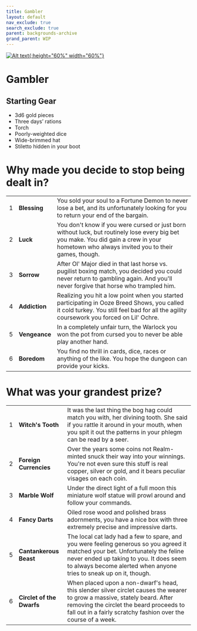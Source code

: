 ```yaml
---
title: Gambler
layout: default
nav_exclude: true
search_exclude: true
parent: backgrounds-archive
grand_parent: WIP
---
```


[![Alt text](/img/backgrounds/gambler.jpg "East of the Sun and West of the Moon, illustrated by Kay Nielsen"){:height="60%" width="60%"}](/img/backgrounds/gambler.jpg)

# Gambler

## Starting Gear

- 3d6 gold pieces
- Three days’ rations
- Torch
- Poorly-weighted dice
- Wide-brimmed hat
- Stiletto hidden in your boot

# Why made you decide to stop being dealt in?

|      |      |      |
| ---- | ---- | ---- |
| 1    |**Blessing** | You sold your soul to a Fortune Demon to never lose a bet, and its unfortunately looking for you to return your end of the bargain. |
| 2    |**Luck** | You don't know if you were cursed or just born without luck, but routinely lose every big bet you make. You did gain a crew in your hometown who always invited you to their games, though. |
| 3    |**Sorrow** | After Ol' Major died in that last horse vs. pugilist boxing match, you decided you could never return to gambling again. And you'll never forgive that horse who trampled him. |
| 4    |**Addiction** | Realizing you hit a low point when you started participating in Ooze Breed Shows, you called it cold turkey. You still feel bad for all the agility coursework you forced on Lil' Ochre. |
| 5    |**Vengeance** | In a completely unfair turn, the Warlock you won the pot from cursed you to never be able play another hand. |
| 6    |**Boredom** | You find no thrill in cards, dice, races or anything of the like. You hope the dungeon can provide your kicks. |


# What was your grandest prize?

|      |      |      |
| ---- | ---- | ---- |
| 1    | **Witch's Tooth**         | It was the last thing the bog hag could match you with, her divining tooth. She said if you rattle it around in your mouth, when you spit it out the patterns in your phlegm can be read by a seer. |
| 2    |**Foreign Currencies** | Over the years some coins not Realm-minted snuck their way into your winnings. You're not even sure this stuff is real copper, silver or gold, and it bears peculiar visages on each coin. |
| 3    |**Marble Wolf** | Under the direct light of a full moon this miniature wolf statue will prowl around and follow your commands. |
| 4    |**Fancy Darts** | Oiled rose wood and polished brass adornments, you have a nice box with three extremely precise and impressive darts. |
| 5    |**Cantankerous Beast** | The local cat lady had a few to spare, and you were feeling generous so you agreed it matched your bet. Unfortunately the feline never ended up taking to you. It does seem to always become alerted when anyone tries to sneak up on it, though. |
| 6    |**Circlet of the Dwarfs** | When placed upon a non-dwarf's head, this slender silver circlet causes the wearer to grow a massive, stately beard. After removing the circlet the beard proceeds to fall out in a fairly scratchy fashion over the course of a week. |
